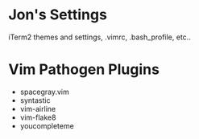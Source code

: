 # Jon's Settings
iTerm2 themes and settings, .vimrc, .bash_profile, etc..

# Vim Pathogen Plugins
- spacegray.vim
- syntastic
- vim-airline
- vim-flake8
- youcompleteme
